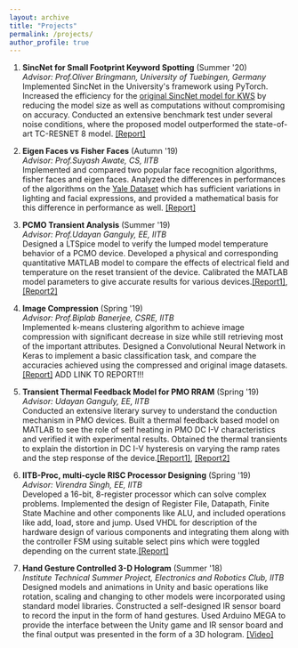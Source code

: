 ```yaml
---
layout: archive
title: "Projects"
permalink: /projects/
author_profile: true
---
```

<!---
{% include base_path %}


{% for post in site.projects %}
  {% include archive-single.md %}
{% endfor %}
--->

1. **SincNet for Small Footprint Keyword Spotting** (Summer '20)  
    _Advisor: Prof.Oliver Bringmann, University of Tuebingen, Germany_  
    Implemented SincNet in the University's framework using PyTorch. Increased the efficiency for the [original SincNet model for KWS](https://www.researchgate.net/publication/337075024_Small-Footprint_Keyword_Spotting_on_Raw_Audio_Data_with_Sinc-Convolutions "original") by reducing the model size as well as computations without compromising on accuracy. Conducted an extensive benchmark test under several noise conditions, where the proposed model outperformed the state-of-art TC-RESNET 8 model. [[Report]](https://docs.google.com/presentation/d/18lp1ZnE3iOwVLqjaOHyqKQnYmv_7MXFICfgcu03G6KA/edit?usp=sharing "ppt")
    
2. **Eigen Faces vs Fisher Faces** (Autumn '19)  
    _Advisor: Prof.Suyash Awate, CS, IITB_  
    Implemented and compared two popular face recognition algorithms, fisher faces and eigen faces. Analyzed the differences in performances of the algorithms on the [Yale Dataset](https://www.kaggle.com/olgabelitskaya/yale-face-database "Dataset") which has sufficient variations in lighting and facial expressions, and provided a mathematical basis for this difference in performance as well. [[Report]](https://drive.google.com/file/d/1dxcA98J-Xu4lrbiPaNsTxnucZlaoyE_1/view?usp=sharing "Report")
    
3. **PCMO Transient Analysis** (Summer '19)  
    _Advisor: Prof.Udayan Ganguly, EE, IITB_  
    Designed a LTSpice model to verify the lumped model temperature behavior of a PCMO device. Developed a physical and corresponding quantitative MATLAB model to compare the effects of electrical field and temperature on the reset transient of the device. Calibrated the MATLAB model parameters to give accurate results for various devices.[[Report1]](http://iitbnf.iitb.ac.in/udayanresearch/index.php/2019/05/30/competition-between-electric-field-and-temperature-in-pcmo-reset-transient/ "Report 1"), [[Report2]](http://iitbnf.iitb.ac.in/udayanresearch/index.php/2019/07/01/calibration-of-parameters-for-comparison-between-electric-field-and-temperature-in-pcmo-reset-transient/ "Report 2") 
  
4. **Image Compression** (Spring '19)  
    _Advisor: Prof.Biplab Banerjee, CSRE, IITB_  
    Implemented k-means clustering algorithm to achieve image compression with significant decrease in size while still retrieving most of the important attributes. Designed a Convolutional Neural Network in Keras to implement a basic classification task, and compare the accuracies achieved using the compressed and original image datasets.[[Report]]("Report") ADD LINK TO REPORT!!!
 
 5. **Transient Thermal Feedback Model for PMO RRAM** (Spring '19)  
    _Advisor: Udayan Ganguly, EE, IITB_   
    Conducted an extensive literary survey to understand the conduction mechanism in PMO devices. Built a thermal feedback based model on MATLAB to see the role of self heating in PMO DC I-V characteristics and verified it with experimental results. Obtained the thermal transients to explain the distortion in DC I-V hysteresis on varying the ramp rates and the step response of the device.[[Report1]](https://drive.google.com/file/d/1FrZqOk3dWUZSJl9k64kBdtvFfhQjbrU5/view?usp=sharing "Report1"), [[Report2]](https://drive.google.com/file/d/11wAcZ9nemFdylRMQgk_WaoNDQq5I70QO/view?usp=sharing "Report2")
    
6. **IITB-Proc, multi-cycle RISC Processor Designing** (Spring '19)  
    _Advisor: Virendra Singh, EE, IITB_  
    Developed a 16-bit, 8-register processor which can solve complex problems. Implemented the design of Register File, Datapath, Finite State Machine and other components like ALU, and included operations like add, load, store and jump. Used VHDL for description of the hardware design of various components and integrating them along with the controller FSM using suitable select pins which were toggled depending on the current state.[[Report]](https://drive.google.com/file/d/1I0IaLywZjTE23czczVJkxm4jrdFtqNPz/view?usp=sharing "Report")
 
7. **Hand Gesture Controlled 3-D Hologram** (Summer '18)  
    _Institute Technical Summer Project, Electronics and Robotics Club, IITB_  
    Designed models and animations in Unity and basic operations like rotation, scaling and changing to other models were incorporated using standard model libraries. Constructed a self-designed IR sensor board to record the input in the form of hand gestures. Used Arduino MEGA to provide the interface between the Unity game and IR sensor board and the final output was presented in the form of a 3D hologram. [[Video]](https://youtu.be/IPDkaxrHhvE "Video")
